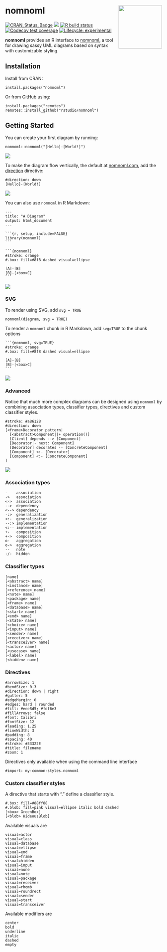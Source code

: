 
# nomnoml <img src='man/figures/logo.svg' align="right" height="139" />

<!-- badges: start -->

[![CRAN\_Status\_Badge](https://www.r-pkg.org/badges/version/nomnoml)](https://cran.r-project.org/package=nomnoml)
<a href="https://www.r-pkg.org/pkg/nomnoml"><img src="https://cranlogs.r-pkg.org/badges/nomnoml?color=brightgreen" style=""></a>
[![R build
status](https://github.com/rstudio/nomnoml/workflows/R-CMD-check/badge.svg)](https://github.com/rstudio/nomnoml/actions)
[![Codecov test
coverage](https://codecov.io/gh/rstudio/nomnoml/branch/master/graph/badge.svg)](https://codecov.io/gh/rstudio/nomnoml?branch=master)
[![Lifecycle:
experimental](https://img.shields.io/badge/lifecycle-experimental-orange.svg)](https://www.tidyverse.org/lifecycle/#experimental)
<!-- badges: end -->

**nomnoml** provides an R interface to
[nomnoml](https://www.nomnoml.com/), a tool for drawing sassy UML
diagrams based on syntax with customizable styling.

## Installation

Install from CRAN:

    install.packages("nomnoml")

Or from GitHub using:

    install.packages("remotes")
    remotes::install_github("rstudio/nomnoml")

## Getting Started

You can create your first diagram by running:

    nomnoml::nomnoml("[Hello]-[World!]")

![](man/figures/readme/nomnoml-simple-1.png)<!-- -->

To make the diagram flow vertically, the default at
[nomnoml.com](https://www.nomnoml.com/), add the
[direction](https://github.com/rstudio/nomnoml/issues/5) directive:

    #direction: down
    [Hello]-[World!]

![](man/figures/readme/nomnoml-vertical-2.png)<!-- -->

You can also use `nomnoml` in R Markdown:

    ---
    title: "A Diagram"
    output: html_document
    ---

    ```{r, setup, include=FALSE}
    library(nomnoml)
    ```

    ```{nomnoml}
    #stroke: orange
    #.box: fill=#8f8 dashed visual=ellipse

    [A]-[B]
    [B]-[<box>C]
    ```

![](man/figures/readme/nomnoml-multiline-3.png)<!-- -->

### SVG

To render using SVG, add `svg = TRUE`

    nomnoml(diagram, svg = TRUE)

To render a `nomnoml` chunk in R Markdown, add `svg=TRUE` to the chunk
options

    ```{nomnoml, svg=TRUE}
    #stroke: orange
    #.box: fill=#8f8 dashed visual=ellipse

    [A]-[B]
    [B]-[<box>C]
    ```

![](man/figures/readme/nomnoml-svg-1.png)<!-- -->

### Advanced

Notice that much more complex diagrams can be designed using `nomnoml`
by combining association types, classifier types, directives and custom
classifier styles.

    #stroke: #a86128
    #direction: down
    [<frame>Decorator pattern|
      [<abstract>Component||+ operation()]
      [Client] depends --> [Component]
      [Decorator|- next: Component]
      [Decorator] decorates -- [ConcreteComponent]
      [Component] <:- [Decorator]
      [Component] <:- [ConcreteComponent]
    ]

![](man/figures/readme/nomnoml-decorator-2.png)<!-- -->

### Association types

    -    association
    ->   association
    <->  association
    -->  dependency
    <--> dependency
    -:>  generalization
    <:-  generalization
    --:> implementation
    <:-- implementation
    +-   composition
    +->  composition
    o-   aggregation
    o->  aggregation
    --   note
    -/-  hidden

### Classifier types

    [name]
    [<abstract> name]
    [<instance> name]
    [<reference> name]
    [<note> name]
    [<package> name]
    [<frame> name]
    [<database> name]
    [<start> name]
    [<end> name]
    [<state> name]
    [<choice> name]
    [<input> name]
    [<sender> name]
    [<receiver> name]
    [<transceiver> name]
    [<actor> name]
    [<usecase> name]
    [<label> name]
    [<hidden> name]

### Directives

    #arrowSize: 1
    #bendSize: 0.3
    #direction: down | right
    #gutter: 5
    #edgeMargin: 0
    #edges: hard | rounded
    #fill: #eee8d5; #fdf6e3
    #fillArrows: false
    #font: Calibri
    #fontSize: 12
    #leading: 1.25
    #lineWidth: 3
    #padding: 8
    #spacing: 40
    #stroke: #33322E
    #title: filename
    #zoom: 1

Directives only available when using the command line interface

    #import: my-common-styles.nomnoml

### Custom classifier styles

A directive that starts with “.” define a classifier style.

    #.box: fill=#88ff88
    #.blob: fill=pink visual=ellipse italic bold dashed
    [<box> GreenBox]
    [<blob> HideousBlob]

Available visuals are

    visual=actor
    visual=class
    visual=database
    visual=ellipse
    visual=end
    visual=frame
    visual=hidden
    visual=input
    visual=none
    visual=note
    visual=package
    visual=receiver
    visual=rhomb
    visual=roundrect
    visual=sender
    visual=start
    visual=transceiver

Available modifiers are

    center
    bold
    underline
    italic
    dashed
    empty
